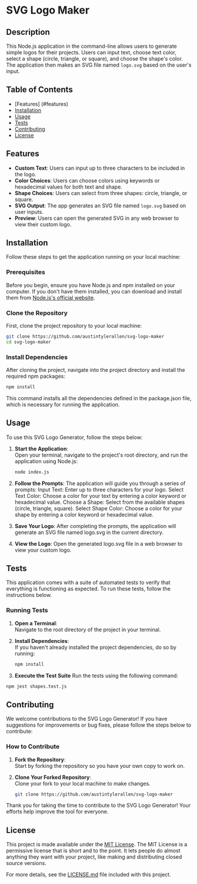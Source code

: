 # SVG Logo Maker

## Description
This Node.js application in the command-line allows users to generate simple logos for their projects. Users can input text, choose text color, select a shape (circle, triangle, or square), and choose the shape's color. The application then makes an SVG file named `logo.svg` based on the user's input.

## Table of Contents

- [Features] (#features)
- [Installation](#installation)
- [Usage](#usage)
- [Tests](#tests)
- [Contributing](#contributing)
- [License](#license)

## Features

- **Custom Text**: Users can input up to three characters to be included in the logo.
- **Color Choices**: Users can choose colors using keywords or hexadecimal values for both text and shape.
- **Shape Choices**: Users can select from three shapes: circle, triangle, or square.
- **SVG Output**: The app generates an SVG file named `logo.svg` based on user inputs.
- **Preview**: Users can open the generated SVG in any web browser to view their custom logo.


## Installation

Follow these steps to get the application running on your local machine:

### Prerequisites

Before you begin, ensure you have Node.js and npm installed on your computer. If you don't have them installed, you can download and install them from [Node.js's official website](https://nodejs.org/).

### Clone the Repository

First, clone the project repository to your local machine:

```bash
git clone https://github.com/austintylerallen/svg-logo-maker
cd svg-logo-maker
```

### Install Dependencies

After cloning the project, navigate into the project directory and install the required npm packages:

```bash
npm install
```

This command installs all the dependencies defined in the package.json file, which is necessary for running the application.


## Usage

To use this SVG Logo Generator, follow the steps below:

1. **Start the Application**:  
   Open your terminal, navigate to the project's root directory, and run the application using Node.js:

   ```bash
   node index.js
   ```

2. **Follow the Prompts**:
    The application will guide you through a series of prompts:
    Input Text: Enter up to three characters for your logo.
    Select Text Color: Choose a color for your text by entering a color keyword or hexadecimal value.
    Choose a Shape: Select from the available shapes (circle, triangle, square).
    Select Shape Color: Choose a color for your shape by entering a color keyword or hexadecimal value.

3. **Save Your Logo**: After completing the prompts, the application will generate an SVG file named logo.svg in the current directory.

4. **View the Logo**: Open the generated logo.svg file in a web browser to view your custom logo.


## Tests

This application comes with a suite of automated tests to verify that everything is functioning as expected. To run these tests, follow the instructions below.

### Running Tests

1. **Open a Terminal**:  
   Navigate to the root directory of the project in your terminal.

2. **Install Dependencies**:  
   If you haven't already installed the project dependencies, do so by running:

   ```bash
   npm install
   ```
3. **Execute the Test Suite**
Run the tests using the following command:

```bash
npm jest shapes.test.js
```

## Contributing

We welcome contributions to the SVG Logo Generator! If you have suggestions for improvements or bug fixes, please follow the steps below to contribute:

### How to Contribute

1. **Fork the Repository**:  
   Start by forking the repository so you have your own copy to work on.

2. **Clone Your Forked Repository**:  
   Clone your fork to your local machine to make changes.

   ```bash
   git clone https://github.com/austintylerallen/svg-logo-maker

Thank you for taking the time to contribute to the SVG Logo Generator! Your efforts help improve the tool for everyone.


## License

This project is made available under the [MIT License](LICENSE). The MIT License is a permissive license that is short and to the point. It lets people do almost anything they want with your project, like making and distributing closed source versions.

For more details, see the [LICENSE.md](LICENSE) file included with this project.
